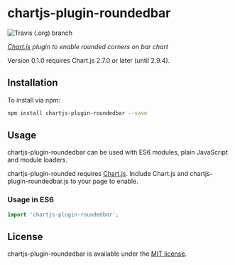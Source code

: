 # chartjs-plugin-roundedbar

![Travis (.org) branch](https://img.shields.io/travis/igorsantosamado/chartjs-plugin-roundbars/master?style=flat-square)

*[Chart.js](https://www.chartjs.org) plugin to enable rounded corners on bar chart*

Version 0.1.0 requires Chart.js 2.7.0 or later (until 2.9.4).

## Installation

To install via npm:

```bash
npm install chartjs-plugin-roundedbar --save
```

## Usage

chartjs-plugin-roundedbar can be used with ES6 modules, plain JavaScript and module loaders.

chartjs-plugin-rounded requires [Chart.js](https://www.chartjs.org). Include Chart.js and chartjs-plugin-roundedbar.js to your page to enable.

### Usage in ES6

```js
import 'chartjs-plugin-roundedbar';
```

## License

chartjs-plugin-roundedbar is available under the [MIT license](https://opensource.org/licenses/MIT).

